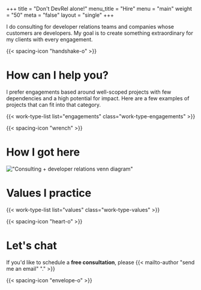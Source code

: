 +++
title = "Don't DevRel alone!"
menu_title = "Hire"
menu = "main"
weight = "50"
meta = "false"
layout = "single"
+++

I do consulting for developer relations teams and companies whose customers are developers. My goal is to create something extraordinary for my clients with every engagement.

{{< spacing-icon "handshake-o" >}}

# How can I help you?
I prefer engagements based around well-scoped projects with few dependencies and a high potential for impact. Here are a few examples of projects that can fit into that category.

{{< work-type-list list="engagements" class="work-type-engagements" >}}

{{< spacing-icon "wrench" >}}

# How I got here

!["Consulting + developer relations venn diagram"](/images/consulting-devrel-experience.png)

# Values I practice

{{< work-type-list list="values" class="work-type-values" >}}

{{< spacing-icon "heart-o" >}}

# Let's chat

If you'd like to schedule a **free consultation**, please {{< mailto-author "send me an email" "." >}}

{{< spacing-icon "envelope-o" >}}
